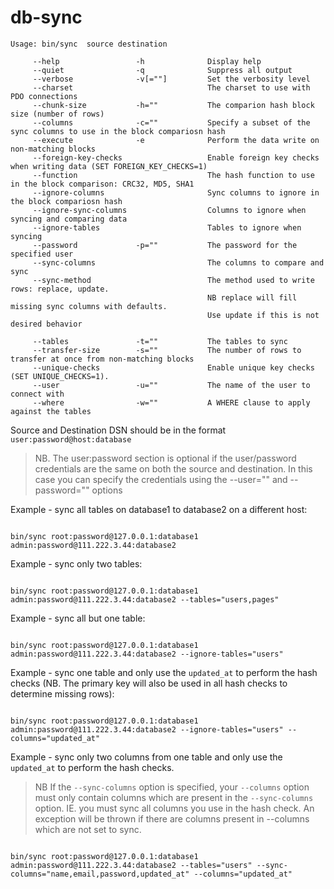 db-sync
=======

~~~
Usage: bin/sync  source destination

	 --help                 -h              Display help
	 --quiet                -q              Suppress all output
	 --verbose              -v[=""]         Set the verbosity level
	 --charset                              The charset to use with PDO connections
	 --chunk-size           -h=""           The comparion hash block size (number of rows)
	 --columns              -c=""           Specify a subset of the sync columns to use in the block compariosn hash
	 --execute              -e              Perform the data write on non-matching blocks
	 --foreign-key-checks                   Enable foreign key checks when writing data (SET FOREIGN_KEY_CHECKS=1)
	 --function                             The hash function to use in the block comparison: CRC32, MD5, SHA1
	 --ignore-columns                       Sync columns to ignore in the block compariosn hash
	 --ignore-sync-columns                  Columns to ignore when syncing and comparing data
	 --ignore-tables                        Tables to ignore when syncing
	 --password             -p=""           The password for the specified user
	 --sync-columns                         The columns to compare and sync
	 --sync-method                          The method used to write rows: replace, update.
	                                        NB replace will fill missing sync columns with defaults. 
	                                        Use update if this is not desired behavior
	 					
	 --tables               -t=""           The tables to sync
	 --transfer-size        -s=""           The number of rows to transfer at once from non-matching blocks
	 --unique-checks                        Enable unique key checks (SET UNIQUE_CHECKS=1).
	 --user                 -u=""           The name of the user to connect with
	 --where                -w=""           A WHERE clause to apply against the tables
~~~

Source and Destination DSN should be in the format `user:password@host:database`
 > NB. The user:password section is optional if the user/password credentials are the same on both the source and destination. In this case you can specify the credentials using the --user="" and --password="" options

Example - sync all tables on database1 to database2 on a different host:

~~~~

bin/sync root:password@127.0.0.1:database1  admin:password@111.222.3.44:database2

~~~~

Example - sync only two tables:

~~~~

bin/sync root:password@127.0.0.1:database1  admin:password@111.222.3.44:database2 --tables="users,pages"

~~~~

Example - sync all but one table:

~~~~

bin/sync root:password@127.0.0.1:database1  admin:password@111.222.3.44:database2 --ignore-tables="users"

~~~~

Example - sync one table and only use the `updated_at` to perform the hash checks (NB. The primary key will also be used in all hash checks to determine missing rows):

~~~~

bin/sync root:password@127.0.0.1:database1  admin:password@111.222.3.44:database2 --ignore-tables="users" --columns="updated_at"

~~~~

Example - sync only two columns from one table and only use the `updated_at` to perform the hash checks.

> NB If the `--sync-columns` option is specified, your `--columns` option must only contain columns which are present in the `--sync-columns` option. IE. you must sync all columns you use in the hash check. An exception will be thrown if there are columns present in --columns which are not set to sync.

~~~~

bin/sync root:password@127.0.0.1:database1  admin:password@111.222.3.44:database2 --tables="users" --sync-columns="name,email,password,updated_at" --columns="updated_at"

~~~~

